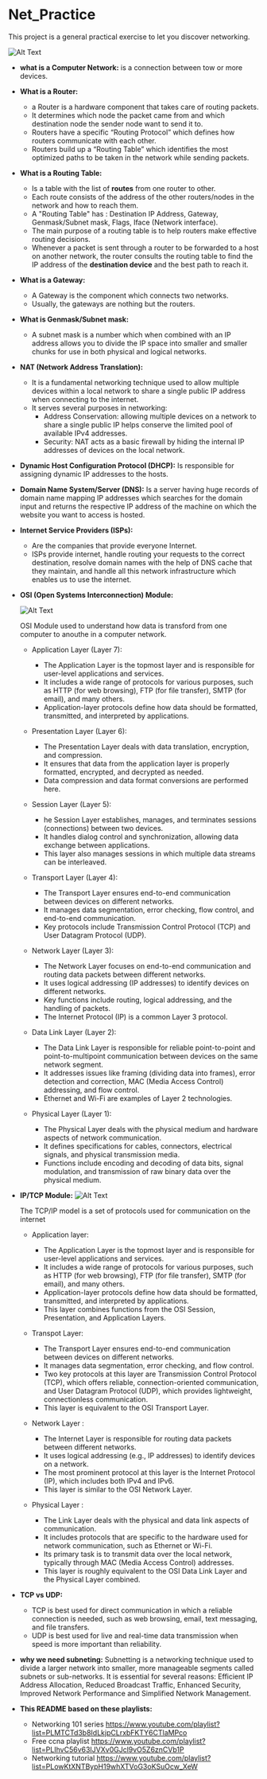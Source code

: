 # Net_Practice

This project is a general practical exercise to let you discover networking.


![Alt Text](networking1.jpg)


* **what is a Computer Network:**
    is a connection between tow or more devices.

* **What is a Router:**
    + a Router is a hardware component that takes care of routing packets.
    + It determines which node the packet came from and which destination node the sender node want to send it to.
    + Routers have a specific “Routing Protocol” which defines how routers communicate with each other.
    + Routers build up a “Routing Table” which identifies the most optimized paths to be taken in the network while sending packets.
    

* **What is a Routing Table:**
    + Is a table with the list of **routes** from one router to other.
    + Each route consists of the address of the other routers/nodes in the network and how to reach them.
    + A "Routing Table" has : Destination IP Address, Gateway, Genmask/Subnet mask, Flags, Iface (Network interface).
    + The main purpose of a routing table is to help routers make effective routing decisions.
    + Whenever a packet is sent through a router to be forwarded to a host on another network, the router consults the routing table
        to find the IP address of the **destination device** and the best path to reach it. 



* **What is a Gateway:**
    + A Gateway is the component which connects two networks.
    + Usually, the gateways are nothing but the routers.


* **What is Genmask/Subnet mask:**
    + A subnet mask is a number which when combined with an IP address allows you to divide
        the IP space into smaller and smaller chunks for use in both physical and logical networks.


* **NAT (Network Address Translation):**
    + It is a fundamental networking technique used to allow multiple devices within a local network
    to share a single public IP address when connecting to the internet. 
    + It serves several purposes in networking: 
        + Address Conservation: allowing multiple devices on a network to share a single public IP helps conserve the limited pool of available IPv4 addresses.
        + Security: NAT acts as a basic firewall by hiding the internal IP addresses of devices on the local network. 


* **Dynamic Host Configuration Protocol (DHCP):**
    Is responsible for assigning dynamic IP addresses to the hosts.


* **Domain Name System/Server (DNS):**
    Is a server having huge records of domain name mapping IP addresses which searches for the domain
        input and returns the respective IP address of the machine on which the website you want to access is hosted.


* **Internet Service Providers (ISPs):**
    + Are the companies that provide everyone Internet.
    + ISPs provide internet, handle routing your requests to the correct destination, resolve domain names with the help of DNS cache that they maintain,
        and handle all this network infrastructure which enables us to use the internet.


* **OSI (Open Systems Interconnection) Module:**

    ![Alt Text](osi_model.jpg)

    OSI Module used to understand how data is transford from one computer to anouthe in a computer network.
    + Application Layer (Layer 7):
        - The Application Layer is the topmost layer and is responsible for user-level applications and services.
        - It includes a wide range of protocols for various purposes, such as HTTP (for web browsing), FTP (for file transfer), SMTP (for email), and many others.
        - Application-layer protocols define how data should be formatted, transmitted, and interpreted by applications.

    + Presentation Layer (Layer 6):
        - The Presentation Layer deals with data translation, encryption, and compression.
        - It ensures that data from the application layer is properly formatted, encrypted, and decrypted as needed.
        - Data compression and data format conversions are performed here.

    + Session Layer (Layer 5):
        - he Session Layer establishes, manages, and terminates sessions (connections) between two devices.
        - It handles dialog control and synchronization, allowing data exchange between applications.
        - This layer also manages sessions in which multiple data streams can be interleaved.

    + Transport Layer (Layer 4):
        - The Transport Layer ensures end-to-end communication between devices on different networks.
        - It manages data segmentation, error checking, flow control, and end-to-end communication.
        - Key protocols include Transmission Control Protocol (TCP) and User Datagram Protocol (UDP).

    + Network Layer (Layer 3):
        - The Network Layer focuses on end-to-end communication and routing data packets between different networks.
        - It uses logical addressing (IP addresses) to identify devices on different networks.
        - Key functions include routing, logical addressing, and the handling of packets.
        - The Internet Protocol (IP) is a common Layer 3 protocol.

    + Data Link Layer (Layer 2):
        - The Data Link Layer is responsible for reliable point-to-point and point-to-multipoint communication between devices on the same network segment.
        - It addresses issues like framing (dividing data into frames), error detection and correction, MAC (Media Access Control) addressing, and flow control.
        - Ethernet and Wi-Fi are examples of Layer 2 technologies.

    + Physical Layer (Layer 1):
        - The Physical Layer deals with the physical medium and hardware aspects of network communication.
        - It defines specifications for cables, connectors, electrical signals, and physical transmission media.
        - Functions include encoding and decoding of data bits, signal modulation, and transmission of raw binary data over the physical medium.

* **IP/TCP Module:**
    ![Alt Text](tcp_ip.png)   

    The TCP/IP model is a set of protocols used for communication on the internet
    + Application layer:
        - The Application Layer is the topmost layer and is responsible for user-level applications and services.
        - It includes a wide range of protocols for various purposes, such as HTTP (for web browsing), FTP (for file transfer), SMTP (for email), and many others.
        - Application-layer protocols define how data should be formatted, transmitted, and interpreted by applications.
        - This layer combines functions from the OSI Session, Presentation, and Application Layers.

    + Transpot Layer:
        - The Transport Layer ensures end-to-end communication between devices on different networks.
        - It manages data segmentation, error checking, and flow control.
        - Two key protocols at this layer are Transmission Control Protocol (TCP), which offers reliable, connection-oriented communication, and User Datagram Protocol (UDP), which provides
            lightweight, connectionless communication.
        - This layer is equivalent to the OSI Transport Layer.

    + Network Layer :
        - The Internet Layer is responsible for routing data packets between different networks.
        - It uses logical addressing (e.g., IP addresses) to identify devices on a network.
        - The most prominent protocol at this layer is the Internet Protocol (IP), which includes both IPv4 and IPv6.
        - This layer is similar to the OSI Network Layer.

    + Physical Layer : 
        - The Link Layer deals with the physical and data link aspects of communication.
        - It includes protocols that are specific to the hardware used for network communication, such as Ethernet or Wi-Fi.
        - Its primary task is to transmit data over the local network, typically through MAC (Media Access Control) addresses.
        - This layer is roughly equivalent to the OSI Data Link Layer and the Physical Layer combined.

* **TCP vs UDP:**
    + TCP is best used for direct communication in which a reliable connection is needed, such as web browsing, email, text messaging, and file transfers.
    + UDP is best used for live and real-time data transmission when speed is more important than reliability.

* **why we need subneting:**
    Subnetting is a networking technique used to divide a larger network into smaller, more manageable segments 
        called subnets or sub-networks. It is essential for several reasons:
    Efficient IP Address Allocation, Reduced Broadcast Traffic, Enhanced Security, Improved Network Performance and 
    Simplified Network Management.

* **This README based on these playlists:**
    + Networking 101 series https://www.youtube.com/playlist?list=PLMTCTd3b8IdLkjpCLrxbFKTY6CTlaMPco
    + Free ccna playlist https://www.youtube.com/playlist?list=PLIhvC56v63IJVXv0GJcl9vO5Z6znCVb1P
    + Networking tutorial https://www.youtube.com/playlist?list=PLowKtXNTBypH19whXTVoG3oKSuOcw_XeW
